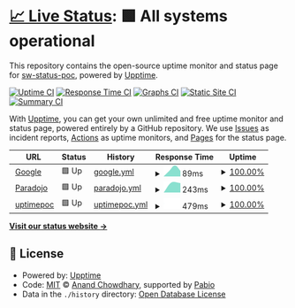 # [📈 Live Status](https://demo.upptime.js.org): <!--live status--> **🟩 All systems operational**

This repository contains the open-source uptime monitor and status page for [sw-status-poc](https://demo.upptime.js.org), powered by [Upptime](https://github.com/upptime/upptime).

[![Uptime CI](https://github.com/sw-status-poc/status/workflows/Uptime%20CI/badge.svg)](https://github.com/sw-status-poc/status/actions?query=workflow%3A%22Uptime+CI%22)
[![Response Time CI](https://github.com/sw-status-poc/status/workflows/Response%20Time%20CI/badge.svg)](https://github.com/sw-status-poc/status/actions?query=workflow%3A%22Response+Time+CI%22)
[![Graphs CI](https://github.com/sw-status-poc/status/workflows/Graphs%20CI/badge.svg)](https://github.com/sw-status-poc/status/actions?query=workflow%3A%22Graphs+CI%22)
[![Static Site CI](https://github.com/sw-status-poc/status/workflows/Static%20Site%20CI/badge.svg)](https://github.com/sw-status-poc/status/actions?query=workflow%3A%22Static+Site+CI%22)
[![Summary CI](https://github.com/sw-status-poc/status/workflows/Summary%20CI/badge.svg)](https://github.com/sw-status-poc/status/actions?query=workflow%3A%22Summary+CI%22)

With [Upptime](https://upptime.js.org), you can get your own unlimited and free uptime monitor and status page, powered entirely by a GitHub repository. We use [Issues](https://github.com/sw-status-poc/status/issues) as incident reports, [Actions](https://github.com/sw-status-poc/status/actions) as uptime monitors, and [Pages](https://demo.upptime.js.org) for the status page.

<!--start: status pages-->
<!-- This summary is generated by Upptime (https://github.com/upptime/upptime) -->
<!-- Do not edit this manually, your changes will be overwritten -->
<!-- prettier-ignore -->
| URL | Status | History | Response Time | Uptime |
| --- | ------ | ------- | ------------- | ------ |
| <img alt="" src="https://icons.duckduckgo.com/ip3/www.google.com.ico" height="13"> [Google](https://www.google.com) | 🟩 Up | [google.yml](https://github.com/sw-status-poc/status/commits/HEAD/history/google.yml) | <details><summary><img alt="Response time graph" src="./graphs/google/response-time-week.png" height="20"> 89ms</summary><br><a href="https://sw-status-poc.github.io/status/history/google"><img alt="Response time 89" src="https://img.shields.io/endpoint?url=https%3A%2F%2Fraw.githubusercontent.com%2Fsw-status-poc%2Fstatus%2FHEAD%2Fapi%2Fgoogle%2Fresponse-time.json"></a><br><a href="https://sw-status-poc.github.io/status/history/google"><img alt="24-hour response time 89" src="https://img.shields.io/endpoint?url=https%3A%2F%2Fraw.githubusercontent.com%2Fsw-status-poc%2Fstatus%2FHEAD%2Fapi%2Fgoogle%2Fresponse-time-day.json"></a><br><a href="https://sw-status-poc.github.io/status/history/google"><img alt="7-day response time 89" src="https://img.shields.io/endpoint?url=https%3A%2F%2Fraw.githubusercontent.com%2Fsw-status-poc%2Fstatus%2FHEAD%2Fapi%2Fgoogle%2Fresponse-time-week.json"></a><br><a href="https://sw-status-poc.github.io/status/history/google"><img alt="30-day response time 89" src="https://img.shields.io/endpoint?url=https%3A%2F%2Fraw.githubusercontent.com%2Fsw-status-poc%2Fstatus%2FHEAD%2Fapi%2Fgoogle%2Fresponse-time-month.json"></a><br><a href="https://sw-status-poc.github.io/status/history/google"><img alt="1-year response time 89" src="https://img.shields.io/endpoint?url=https%3A%2F%2Fraw.githubusercontent.com%2Fsw-status-poc%2Fstatus%2FHEAD%2Fapi%2Fgoogle%2Fresponse-time-year.json"></a></details> | <details><summary><a href="https://sw-status-poc.github.io/status/history/google">100.00%</a></summary><a href="https://sw-status-poc.github.io/status/history/google"><img alt="All-time uptime 100.00%" src="https://img.shields.io/endpoint?url=https%3A%2F%2Fraw.githubusercontent.com%2Fsw-status-poc%2Fstatus%2FHEAD%2Fapi%2Fgoogle%2Fuptime.json"></a><br><a href="https://sw-status-poc.github.io/status/history/google"><img alt="24-hour uptime 100.00%" src="https://img.shields.io/endpoint?url=https%3A%2F%2Fraw.githubusercontent.com%2Fsw-status-poc%2Fstatus%2FHEAD%2Fapi%2Fgoogle%2Fuptime-day.json"></a><br><a href="https://sw-status-poc.github.io/status/history/google"><img alt="7-day uptime 100.00%" src="https://img.shields.io/endpoint?url=https%3A%2F%2Fraw.githubusercontent.com%2Fsw-status-poc%2Fstatus%2FHEAD%2Fapi%2Fgoogle%2Fuptime-week.json"></a><br><a href="https://sw-status-poc.github.io/status/history/google"><img alt="30-day uptime 100.00%" src="https://img.shields.io/endpoint?url=https%3A%2F%2Fraw.githubusercontent.com%2Fsw-status-poc%2Fstatus%2FHEAD%2Fapi%2Fgoogle%2Fuptime-month.json"></a><br><a href="https://sw-status-poc.github.io/status/history/google"><img alt="1-year uptime 100.00%" src="https://img.shields.io/endpoint?url=https%3A%2F%2Fraw.githubusercontent.com%2Fsw-status-poc%2Fstatus%2FHEAD%2Fapi%2Fgoogle%2Fuptime-year.json"></a></details>
| <img alt="" src="https://icons.duckduckgo.com/ip3/paradojo.com.ico" height="13"> [Paradojo](https://paradojo.com) | 🟩 Up | [paradojo.yml](https://github.com/sw-status-poc/status/commits/HEAD/history/paradojo.yml) | <details><summary><img alt="Response time graph" src="./graphs/paradojo/response-time-week.png" height="20"> 243ms</summary><br><a href="https://sw-status-poc.github.io/status/history/paradojo"><img alt="Response time 243" src="https://img.shields.io/endpoint?url=https%3A%2F%2Fraw.githubusercontent.com%2Fsw-status-poc%2Fstatus%2FHEAD%2Fapi%2Fparadojo%2Fresponse-time.json"></a><br><a href="https://sw-status-poc.github.io/status/history/paradojo"><img alt="24-hour response time 243" src="https://img.shields.io/endpoint?url=https%3A%2F%2Fraw.githubusercontent.com%2Fsw-status-poc%2Fstatus%2FHEAD%2Fapi%2Fparadojo%2Fresponse-time-day.json"></a><br><a href="https://sw-status-poc.github.io/status/history/paradojo"><img alt="7-day response time 243" src="https://img.shields.io/endpoint?url=https%3A%2F%2Fraw.githubusercontent.com%2Fsw-status-poc%2Fstatus%2FHEAD%2Fapi%2Fparadojo%2Fresponse-time-week.json"></a><br><a href="https://sw-status-poc.github.io/status/history/paradojo"><img alt="30-day response time 243" src="https://img.shields.io/endpoint?url=https%3A%2F%2Fraw.githubusercontent.com%2Fsw-status-poc%2Fstatus%2FHEAD%2Fapi%2Fparadojo%2Fresponse-time-month.json"></a><br><a href="https://sw-status-poc.github.io/status/history/paradojo"><img alt="1-year response time 243" src="https://img.shields.io/endpoint?url=https%3A%2F%2Fraw.githubusercontent.com%2Fsw-status-poc%2Fstatus%2FHEAD%2Fapi%2Fparadojo%2Fresponse-time-year.json"></a></details> | <details><summary><a href="https://sw-status-poc.github.io/status/history/paradojo">100.00%</a></summary><a href="https://sw-status-poc.github.io/status/history/paradojo"><img alt="All-time uptime 100.00%" src="https://img.shields.io/endpoint?url=https%3A%2F%2Fraw.githubusercontent.com%2Fsw-status-poc%2Fstatus%2FHEAD%2Fapi%2Fparadojo%2Fuptime.json"></a><br><a href="https://sw-status-poc.github.io/status/history/paradojo"><img alt="24-hour uptime 100.00%" src="https://img.shields.io/endpoint?url=https%3A%2F%2Fraw.githubusercontent.com%2Fsw-status-poc%2Fstatus%2FHEAD%2Fapi%2Fparadojo%2Fuptime-day.json"></a><br><a href="https://sw-status-poc.github.io/status/history/paradojo"><img alt="7-day uptime 100.00%" src="https://img.shields.io/endpoint?url=https%3A%2F%2Fraw.githubusercontent.com%2Fsw-status-poc%2Fstatus%2FHEAD%2Fapi%2Fparadojo%2Fuptime-week.json"></a><br><a href="https://sw-status-poc.github.io/status/history/paradojo"><img alt="30-day uptime 100.00%" src="https://img.shields.io/endpoint?url=https%3A%2F%2Fraw.githubusercontent.com%2Fsw-status-poc%2Fstatus%2FHEAD%2Fapi%2Fparadojo%2Fuptime-month.json"></a><br><a href="https://sw-status-poc.github.io/status/history/paradojo"><img alt="1-year uptime 100.00%" src="https://img.shields.io/endpoint?url=https%3A%2F%2Fraw.githubusercontent.com%2Fsw-status-poc%2Fstatus%2FHEAD%2Fapi%2Fparadojo%2Fuptime-year.json"></a></details>
| <img alt="" src="https://icons.duckduckgo.com/ip3/uptimepoc.dev.gcp.shipwire.com.ico" height="13"> [uptimepoc](http://uptimepoc.dev.gcp.shipwire.com) | 🟩 Up | [uptimepoc.yml](https://github.com/sw-status-poc/status/commits/HEAD/history/uptimepoc.yml) | <details><summary><img alt="Response time graph" src="./graphs/uptimepoc/response-time-week.png" height="20"> 479ms</summary><br><a href="https://sw-status-poc.github.io/status/history/uptimepoc"><img alt="Response time 479" src="https://img.shields.io/endpoint?url=https%3A%2F%2Fraw.githubusercontent.com%2Fsw-status-poc%2Fstatus%2FHEAD%2Fapi%2Fuptimepoc%2Fresponse-time.json"></a><br><a href="https://sw-status-poc.github.io/status/history/uptimepoc"><img alt="24-hour response time 479" src="https://img.shields.io/endpoint?url=https%3A%2F%2Fraw.githubusercontent.com%2Fsw-status-poc%2Fstatus%2FHEAD%2Fapi%2Fuptimepoc%2Fresponse-time-day.json"></a><br><a href="https://sw-status-poc.github.io/status/history/uptimepoc"><img alt="7-day response time 479" src="https://img.shields.io/endpoint?url=https%3A%2F%2Fraw.githubusercontent.com%2Fsw-status-poc%2Fstatus%2FHEAD%2Fapi%2Fuptimepoc%2Fresponse-time-week.json"></a><br><a href="https://sw-status-poc.github.io/status/history/uptimepoc"><img alt="30-day response time 479" src="https://img.shields.io/endpoint?url=https%3A%2F%2Fraw.githubusercontent.com%2Fsw-status-poc%2Fstatus%2FHEAD%2Fapi%2Fuptimepoc%2Fresponse-time-month.json"></a><br><a href="https://sw-status-poc.github.io/status/history/uptimepoc"><img alt="1-year response time 479" src="https://img.shields.io/endpoint?url=https%3A%2F%2Fraw.githubusercontent.com%2Fsw-status-poc%2Fstatus%2FHEAD%2Fapi%2Fuptimepoc%2Fresponse-time-year.json"></a></details> | <details><summary><a href="https://sw-status-poc.github.io/status/history/uptimepoc">100.00%</a></summary><a href="https://sw-status-poc.github.io/status/history/uptimepoc"><img alt="All-time uptime 100.00%" src="https://img.shields.io/endpoint?url=https%3A%2F%2Fraw.githubusercontent.com%2Fsw-status-poc%2Fstatus%2FHEAD%2Fapi%2Fuptimepoc%2Fuptime.json"></a><br><a href="https://sw-status-poc.github.io/status/history/uptimepoc"><img alt="24-hour uptime 100.00%" src="https://img.shields.io/endpoint?url=https%3A%2F%2Fraw.githubusercontent.com%2Fsw-status-poc%2Fstatus%2FHEAD%2Fapi%2Fuptimepoc%2Fuptime-day.json"></a><br><a href="https://sw-status-poc.github.io/status/history/uptimepoc"><img alt="7-day uptime 100.00%" src="https://img.shields.io/endpoint?url=https%3A%2F%2Fraw.githubusercontent.com%2Fsw-status-poc%2Fstatus%2FHEAD%2Fapi%2Fuptimepoc%2Fuptime-week.json"></a><br><a href="https://sw-status-poc.github.io/status/history/uptimepoc"><img alt="30-day uptime 100.00%" src="https://img.shields.io/endpoint?url=https%3A%2F%2Fraw.githubusercontent.com%2Fsw-status-poc%2Fstatus%2FHEAD%2Fapi%2Fuptimepoc%2Fuptime-month.json"></a><br><a href="https://sw-status-poc.github.io/status/history/uptimepoc"><img alt="1-year uptime 100.00%" src="https://img.shields.io/endpoint?url=https%3A%2F%2Fraw.githubusercontent.com%2Fsw-status-poc%2Fstatus%2FHEAD%2Fapi%2Fuptimepoc%2Fuptime-year.json"></a></details>

<!--end: status pages-->

[**Visit our status website →**](https://demo.upptime.js.org)

## 📄 License

- Powered by: [Upptime](https://github.com/upptime/upptime)
- Code: [MIT](./LICENSE) © [Anand Chowdhary](https://anandchowdhary.com), supported by [Pabio](https://pabio.com)
- Data in the `./history` directory: [Open Database License](https://opendatacommons.org/licenses/odbl/1-0/)

